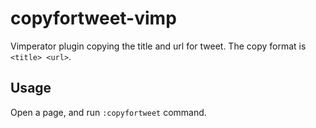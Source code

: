 # copyfortweet-vimp

Vimperator plugin copying the title and url for tweet. The copy format is `<title> <url>`.

## Usage

Open a page, and run `:copyfortweet` command.
